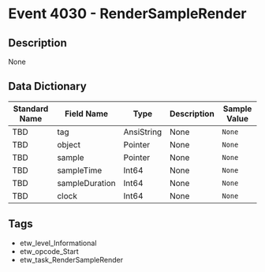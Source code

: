 # Event 4030 - RenderSampleRender

## Description
None

## Data Dictionary
|Standard Name|Field Name|Type|Description|Sample Value|
|---|---|---|---|---|
|TBD|tag|AnsiString|None|`None`|
|TBD|object|Pointer|None|`None`|
|TBD|sample|Pointer|None|`None`|
|TBD|sampleTime|Int64|None|`None`|
|TBD|sampleDuration|Int64|None|`None`|
|TBD|clock|Int64|None|`None`|

## Tags
* etw_level_Informational
* etw_opcode_Start
* etw_task_RenderSampleRender